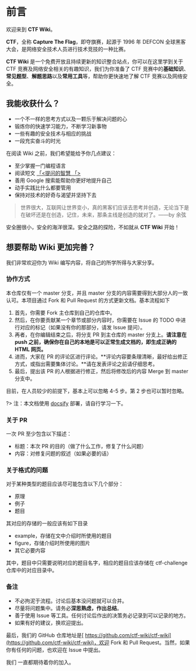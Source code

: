 # 前言

欢迎来到 **CTF Wiki**。

**CTF**，全称 **Capture The Flag**，即夺旗赛，起源于 1996 年 DEFCON 全球黑客大会，是网络安全技术人员进行技术竞技的一种比赛。

**CTF Wiki** 是一个免费开放且持续更新的知识整合站点，你可以在这里学到关于 CTF 竞赛及网络安全相关的有趣知识，我们为你准备了 CTF 竞赛中的**基础知识**、**常见题型**、**解题思路**以及**常用工具**等，帮助你更快速地了解 CTF 竞赛以及网络安全。

## 我能收获什么？

* 一个不一样的思考方式以及一颗乐于解决问题的心
* 锻炼你的快速学习能力，不断学习新事物
* 一些有趣的安全技术与相应的挑战
* 一段充实奋斗的时光

在阅读 Wiki 之前，我们希望能给予你几点建议：

* 至少掌握一门编程语言
* 阅读短文 [「<提问的智慧 「>](http://www.jianshu.com/p/60dd8e9cd12f)
* 善用 Google 搜索能帮助你更好地提升自己
* 动手实践比什么都要管用
* 保持对技术的好奇与渴望并坚持下去

> 世界很大，互联网让世界变小，真的黑客们应该去思考并创造，无论当下是在破坏还是在创造，记住，未来，那条主线是创造的就对了。——by 余弦

安全圈很小，安全的海洋很深。安全之路的探险，不如就从 **CTF Wiki** 开始！

## 想要帮助 Wiki 更加完善？

我们非常欢迎你为 Wiki 编写内容，将自己的所学所得与大家分享。

### 协作方式

本仓库仅有一个 master 分支，并且 master 分支的内容需要得到大部分人的一致认可。本项目通过 Fork 和 Pull Request 的方式更新文档。基本流程如下

1. 首先，你需要 Fork 主仓库到自己的仓库中。
2. 然后，在你要贡献某一个章节或部分内容时，你需要在 Issue 的 TODO 中进行对应的标记（如果没有你的那部分，请发 Issue 提问）。
3. 再者，在你编辑结束之后，将分支 PR 到主仓库的 master 分支上。**请注意在 push 之前，确保你在自己的本地是可以正常生成文档的，即生成正确的 HTML 网页。**
4. 进而，大家在 PR 的评论区进行评论。**评论内容要条理清晰，最好给出修正方式，或指出需要集体讨论。**请在发表评论之前请仔细思考。
5. 最后，提出该 PR 的人根据进行修正，然后将修改后的内容 Merge 到 master 分支中。

目前，在人员较少的前提下，基本上可以忽略 4-5 步。第 2 步也可以暂时忽略。


?> 注：本文档使用 [docsify](https://github.com/QingWei-Li/docsify) 部署，请自行学习一下。

### 关于 PR

一次 PR 至少包含以下描述：

* 标题：本次 PR 的目的（做了什么工作，修复了什么问题）
* 内容：对修复问题的叙述（如果必要的话）

### 关于格式的问题

对于某种类型的题目应该尽可能包含以下几个部分：

- 原理
- 例子
- 题目

其对应的存储的一般应该有如下目录

- example，存储在文中介绍时所使用的题目
- figure，存储介绍时所使用的图片
- 其它必要内容

其中，题目中只需要说明对应的题目名字，相应的题目应该存储在 ctf-challenge 仓库中的对应目录中。


### 备注

* 不必拘泥于流程。讨论后基本没问题就可以合并。
* 尽量将问题集中。请务必**深思熟虑，作出总结**。
* 善于使用 Issue 等工具。任何讨论后作出的决策务必记录到可以记录的地方。
* 如果有好的建议，换欢迎提出。

最后，我们的 GitHub 仓库地址是[ https://github.com/ctf-wiki/ctf-wiki](https://github.com/ctf-wiki/ctf-wiki)，欢迎 Fork 和 Pull Request。当然，如果你有任何的问题，也欢迎在 Issue 中提出。

我们 一直都期待着你的加入。
